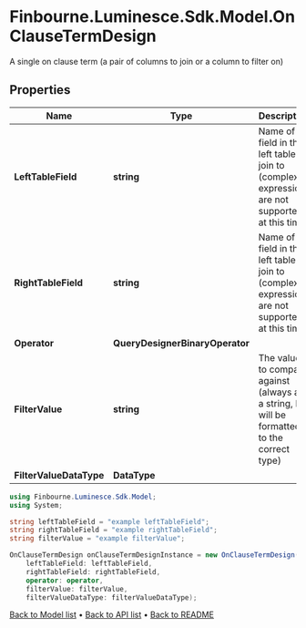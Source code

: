 # Finbourne.Luminesce.Sdk.Model.OnClauseTermDesign
A single on clause term (a pair of columns to join or a column to filter on)

## Properties

Name | Type | Description | Notes
------------ | ------------- | ------------- | -------------
**LeftTableField** | **string** | Name of field in the left table to join to (complex expressions are not supported at this time) | [optional] 
**RightTableField** | **string** | Name of field in the left table to join to (complex expressions are not supported at this time) | [optional] 
**Operator** | **QueryDesignerBinaryOperator** |  | 
**FilterValue** | **string** | The value to compare against (always as a string, but will be formatted to the correct type) | [optional] 
**FilterValueDataType** | **DataType** |  | [optional] 

```csharp
using Finbourne.Luminesce.Sdk.Model;
using System;

string leftTableField = "example leftTableField";
string rightTableField = "example rightTableField";
string filterValue = "example filterValue";

OnClauseTermDesign onClauseTermDesignInstance = new OnClauseTermDesign(
    leftTableField: leftTableField,
    rightTableField: rightTableField,
    operator: operator,
    filterValue: filterValue,
    filterValueDataType: filterValueDataType);
```

[Back to Model list](../README.md#documentation-for-models) &#8226; [Back to API list](../README.md#documentation-for-api-endpoints) &#8226; [Back to README](../README.md)
